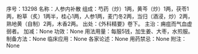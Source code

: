 序号：13298
名称：人参内补散
组成：芍药（炒）1两，黄芩（炒）1两，茯苓1两，粉草（炙）1两半，桂心1两，人参1两，麦门冬2两，当归（酒浸，炒）2两，熟地黄（自制）2两，木香2两。
出处：《外科精要》卷下。
主治：痈疽而气血虚弱者。
加减：None
功效：None
用法用量：每服5钱，加生姜、大枣，水煎服。
制备方法：None
临床应用：None
各家论述：None
用药禁忌：None
附注：None
